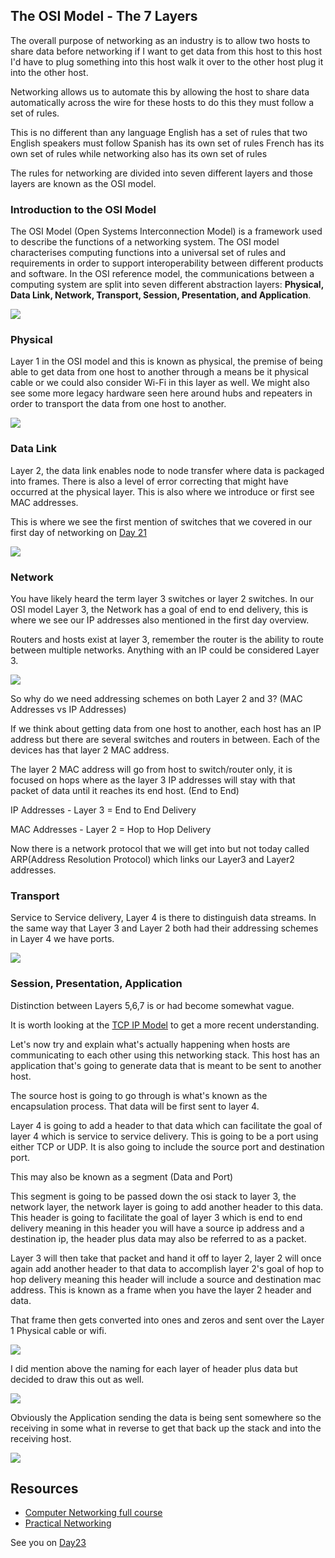 ## The OSI Model - The 7 Layers

The overall purpose of networking as an industry is to allow two hosts to share data before networking if I want to get data from this host to this host I'd have to plug something into this host walk it over to the other host plug it into the other host.

Networking allows us to automate this by allowing the host to share data automatically across the wire for these hosts to do this they must follow a set of rules.

This is no different than any language English has a set of rules that two English speakers must follow Spanish has its own set of rules French has its own set of rules while networking also has its own set of rules

The rules for networking are divided into seven different layers and those layers are known as the OSI model. 

### Introduction to the OSI Model 

The OSI Model (Open Systems Interconnection Model) is a framework used to describe the functions of a networking system. The OSI model characterises computing functions into a universal set of rules and requirements in order to support interoperability between different products and software. In the OSI reference model, the communications between a computing system are split into seven different abstraction layers: **Physical, Data Link, Network, Transport, Session, Presentation, and Application**.

![](Images/Day22_Networking1.png)

### Physical
Layer 1 in the OSI model and this is known as physical, the premise of being able to get data from one host to another through a means be it physical cable or we could also consider Wi-Fi in this layer as well. We might also see some more legacy hardware seen here around hubs and repeaters in order to transport the data from one host to another. 

![](Images/Day22_Networking2.png)

### Data Link 
Layer 2, the data link enables node to node transfer where data is packaged into frames. There is also a level of error correcting that might have occurred at the physical layer. This is also where we introduce or first see MAC addresses. 

This is where we see the first mention of switches that we covered in our first day of networking on [Day 21](day21.md)

![](Images/Day22_Networking3.png)

### Network 
You have likely heard the term layer 3 switches or layer 2 switches. In our OSI model Layer 3, the Network has a goal of end to end delivery, this is where we see our IP addresses also mentioned in the first day overview. 

Routers and hosts exist at layer 3, remember the router is the ability to route between multiple networks. Anything with an IP could be considered Layer 3. 

![](Images/Day22_Networking4.png)

So why do we need addressing schemes on both Layer 2 and 3? (MAC Addresses vs IP Addresses) 

If we think about getting data from one host to another, each host has an IP address but there are several switches and routers in between. Each of the devices has that layer 2 MAC address. 

The layer 2 MAC address will go from host to switch/router only, it is focused on hops where as the layer 3 IP addresses will stay with that packet of data until it reaches its end host. (End to End)

IP Addresses - Layer 3 = End to End Delivery 

MAC Addresses - Layer 2 = Hop to Hop Delivery 

Now there is a network protocol that we will get into but not today called ARP(Address Resolution Protocol) which links our Layer3 and Layer2 addresses. 

### Transport 
Service to Service delivery, Layer 4 is there to distinguish data streams. In the same way that Layer 3 and Layer 2 both had their addressing schemes in Layer 4 we have ports. 

![](Images/Day22_Networking5.png)

### Session, Presentation, Application 
Distinction between Layers 5,6,7 is or had become somewhat vague. 

It is worth looking at the [TCP IP Model](https://www.geeksforgeeks.org/tcp-ip-model/) to get a more recent understanding. 

Let's now try and explain what's actually happening when hosts are communicating to each other using this networking stack. This host has an application that's going to generate data that is meant to be sent to another host.

The source host is going to go through is what's known as the encapsulation process. That data will be first sent to layer 4.

Layer 4 is going to add a header to that data which can facilitate the goal of layer 4 which is service to service delivery. This is going to be a port using either TCP or UDP. It is also going to include the source port and destination port. 

This may also be known as a segment (Data and Port)

This segment is going to be passed down the osi stack to layer 3, the network layer, the network layer is going to add another header to this data.
This header is going to facilitate the goal of layer 3 which is end to end delivery meaning in this header you will have a source ip address and a destination ip, the header plus data may also be referred to as a packet. 

Layer 3 will then take that packet and hand it off to layer 2, layer 2 will once again add another header to that data to accomplish layer 2's goal of hop to hop delivery meaning this header will include a source and destination mac address. 
This is known as a frame when you have the layer 2 header and data.

That frame then gets converted into ones and zeros and sent over the Layer 1 Physical cable or wifi. 

![](Images/Day22_Networking6.png)

I did mention above the naming for each layer of header plus data but decided to draw this out as well. 

![](Images/Day22_Networking7.png)

Obviously the Application sending the data is being sent somewhere so the receiving in some what in reverse to get that back up the stack and into the receiving host. 

![](Images/Day22_Networking8.png)

## Resources 

- [Computer Networking full course](https://www.youtube.com/watch?v=IPvYjXCsTg8)
- [Practical Networking](http://www.practicalnetworking.net/)

See you on [Day23](day23.md)